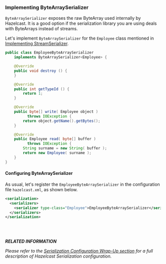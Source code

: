 


### Implementing ByteArraySerializer

`ByteArraySerializer` exposes the raw ByteArray used internally by Hazelcast. It is a good option if the serialization library you are using deals with ByteArrays instead of streams.

Let's implement `ByteArraySerializer` for the `Employee` class mentioned in [Implementing StreamSerializer](#implementing-streamserializer).

```java
public class EmployeeByteArraySerializer
    implements ByteArraySerializer<Employee> {

    @Override
    public void destroy () { 
    }

    @Override
    public int getTypeId () {
        return 1; 
    }

    @Override
    public byte[] write( Employee object )
          throws IOException { 
        return object.getName().getBytes();
    }

    @Override
    public Employee read( byte[] buffer ) 
          throws IOException { 
        String surname = new String( buffer );
        return new Employee( surname );
    }
}
```

#### Configuring ByteArraySerializer

As usual, let's register the `EmployeeByteArraySerializer` in the configuration file `hazelcast.xml`, as shown below.

```xml
<serialization>
  <serializers>
    <serializer type-class="Employee">EmployeeByteArraySerializer</serializer>
  </serializers>
</serialization>
```


<br></br>

***RELATED INFORMATION***


*Please refer to the [Serialization Configuration Wrap-Up section](#serialization-configuration-wrap-up) for a full description of Hazelcast Serialization configuration.*

 
